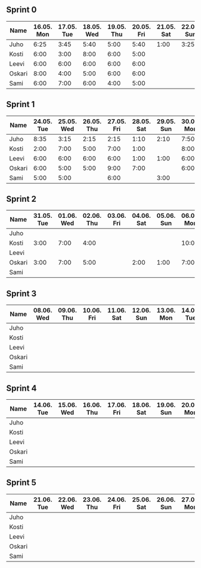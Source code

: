 ## Sprint 0

| Name   | 16.05. Mon | 17.05. Tue | 18.05. Wed | 19.05. Thu | 20.05. Fri | 21.05. Sat | 22.05. Sun | 23.05. Mon | Total |
| ------ | ---------- | ---------- | ---------- | ---------- | ---------- | ---------- | ---------- | ---------- | ----- |
| Juho   | 6:25       | 3:45       | 5:40       | 5:00       | 5:40       | 1:00       | 3:25       | 3:25       | 34:20 |
| Kosti  | 6:00       | 3:00       | 8:00       | 6:00       | 5:00       |            |            | 2:00       | 30:00 |
| Leevi  | 6:00       | 6:00       | 6:00       | 6:00       | 6:00       |            |            | 2:00       | 32:00 |
| Oskari | 8:00       | 4:00       | 5:00       | 6:00       | 6:00       |            |            | 2:00       | 31:00 |
| Sami   | 6:00       | 7:00       | 6:00       | 4:00       | 5:00       |            |            | 4:00       | 32:00 |

## Sprint 1

| Name   | 24.05. Tue | 25.05. Wed | 26.05. Thu | 27.05. Fri | 28.05. Sat | 29.05. Sun | 30.05. Mon | Total |
| ------ | ---------- | ---------- | ---------- | ---------- | ---------- | ---------- | ---------- | ----- |
| Juho   | 8:35       | 3:15       | 2:15       | 2:15       | 1:10       | 2:10       | 7:50       | 27:30 |
| Kosti  | 2:00       | 7:00       | 5:00       | 7:00       | 1:00       |            | 8:00       | 30:00 |
| Leevi  | 6:00       | 6:00       | 6:00       | 6:00       | 1:00       | 1:00       | 6:00       | 32:00 |
| Oskari | 6:00       | 5:00       | 5:00       | 9:00       | 7:00       |            | 6:00       | 38:00 |
| Sami   | 5:00       | 5:00       |            | 6:00       |            | 3:00       |            |       |

## Sprint 2

| Name   | 31.05. Tue | 01.06. Wed | 02.06. Thu | 03.06. Fri | 04.06. Sat | 05.06. Sun | 06.06. Mon | 07.06. Tue | Total |
| ------ | ---------- | ---------- | ---------- | ---------- | ---------- | ---------- | ---------- | ---------- | ----- |
| Juho   |            |            |            |            |            |            |            |            |       |
| Kosti  | 3:00       | 7:00       | 4:00       |            |            |            | 10:00      |            |       |
| Leevi  |            |            |            |            |            |            |            |            |       |
| Oskari | 3:00       | 7:00       | 5:00       |            | 2:00       | 1:00       | 7:00       |            |       |
| Sami   |            |            |            |            |            |            |            |            |       |

## Sprint 3

| Name   | 08.06. Wed | 09.06. Thu | 10.06. Fri | 11.06. Sat | 12.06. Sun | 13.06. Mon | 14.06. Tue | Total |
| ------ | ---------- | ---------- | ---------- | ---------- | ---------- | ---------- | ---------- | ----- |
| Juho   |            |            |            |            |            |            |            |       |
| Kosti  |            |            |            |            |            |            |            |       |
| Leevi  |            |            |            |            |            |            |            |       |
| Oskari |            |            |            |            |            |            |            |       |
| Sami   |            |            |            |            |            |            |            |       |

## Sprint 4

| Name   | 14.06. Tue | 15.06. Wed | 16.06. Thu | 17.06. Fri | 18.06. Sat | 19.06. Sun | 20.06. Mon | Total |
| ------ | ---------- | ---------- | ---------- | ---------- | ---------- | ---------- | ---------- | ----- |
| Juho   |            |            |            |            |            |            |            |       |
| Kosti  |            |            |            |            |            |            |            |       |
| Leevi  |            |            |            |            |            |            |            |       |
| Oskari |            |            |            |            |            |            |            |       |
| Sami   |            |            |            |            |            |            |            |       |

## Sprint 5

| Name   | 21.06. Tue | 22.06. Wed | 23.06. Thu | 24.06. Fri | 25.06. Sat | 26.06. Sun | 27.06. Mon | Total |
| ------ | ---------- | ---------- | ---------- | ---------- | ---------- | ---------- | ---------- | ----- |
| Juho   |            |            |            |            |            |            |            |       |
| Kosti  |            |            |            |            |            |            |            |       |
| Leevi  |            |            |            |            |            |            |            |       |
| Oskari |            |            |            |            |            |            |            |       |
| Sami   |            |            |            |            |            |            |            |       |
